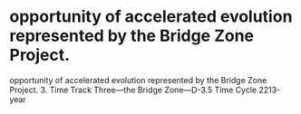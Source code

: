 # opportunity of accelerated evolution represented by the Bridge Zone Project.

opportunity of accelerated evolution represented by the Bridge Zone Project.
3. Time Track Three—the Bridge Zone—D-3.5 Time Cycle 2213-year